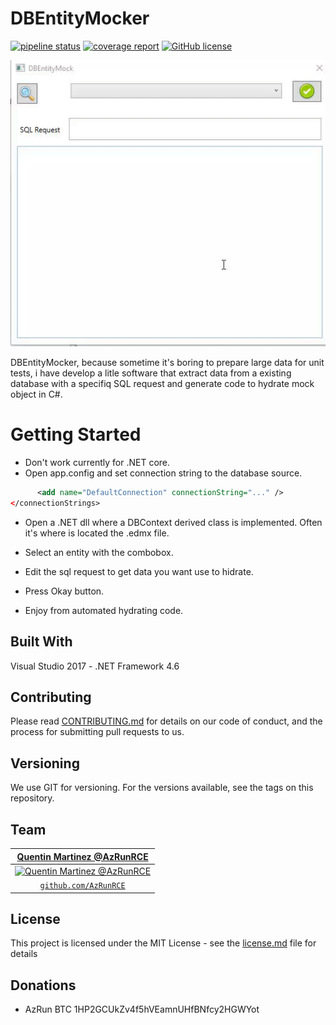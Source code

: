 # DBEntityMocker
[![pipeline status](https://gitlab.com/AzRunRCE/eni-java-project-bid/badges/dev/pipeline.svg)](https://gitlab.com/AzRunRCE/eni-java-project-bid/commits/dev)
[![coverage report](https://gitlab.com/AzRunRCE/eni-java-project-bid/badges/dev/coverage.svg)](https://gitlab.com/AzRunRCE/eni-java-project-bid/commits/dev)
[![GitHub license](https://img.shields.io/badge/license-MIT-blue.svg?style=flat-square)](https://github.com/your/your-project/blob/master/LICENSE)
<p align="center">
  <img src="/screenshot.gif">
</p>
DBEntityMocker, because sometime it's boring to prepare large data for unit tests, i have develop a litle software that extract data from a existing database with a specifiq SQL request and generate code to hydrate mock object in C#.

# Getting Started
- Don't work currently for .NET core.
- Open app.config and set connection string to the database source.
```xml <connectionStrings>
      <add name="DefaultConnection" connectionString="..." />
</connectionStrings>
```
- Open a .NET dll where a DBContext derived class is implemented. Often it's where is located the .edmx file.

- Select an entity with the combobox.

- Edit the sql request to get data you want use to hidrate.

- Press Okay button.

- Enjoy from automated hydrating code.



## Built With
Visual Studio 2017 - .NET Framework 4.6

## Contributing
Please read [CONTRIBUTING.md](./CONTRIBUTING.md) for details on our code of conduct, and the process for submitting pull requests to us.

## Versioning
We use GIT for versioning. For the versions available, see the tags on this repository.

## Team

| <a href="http://github.com/AzRunRCE" target="_blank">**Quentin Martinez @AzRunRCE**</a>  |
| :---: 
| [![ Quentin Martinez @AzRunRCE](https://avatars0.githubusercontent.com/u/20741531?s=200)](http://azrunsoft.com)    | [![Fabien Catin @fbnctn ](https://secure.gravatar.com/avatar/75be2983e928aaf4f3d30e9ddff02cae?s=180&d=identicon)](https://gitlab.com/fbnctn) | [![Romain @ApoZLd](https://assets.gitlab-static.net/uploads/-/system/user/avatar/3144065/avatar.png?width=90)](https://gitlab.com/ApoZLd)  |
| <a href="http://github.com/AzRunRCE" target="_blank">`github.com/AzRunRCE`</a> | <a href="https://gitlab.com/fbnctn" target="_blank">`gitlab.com/fbnctn`</a> | <a href="https://gitlab.com/ApoZLd" target="_blank">`gitlab.com/ApoZLd`</a> |



## License
This project is licensed under the MIT License - see the [license.md](./license.md) file for details

## Donations 
- AzRun BTC 1HP2GCUkZv4f5hVEamnUHfBNfcy2HGWYot
